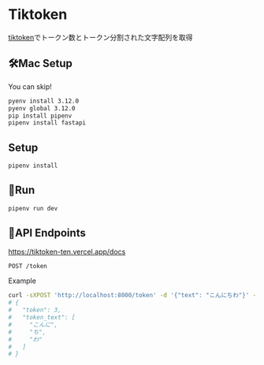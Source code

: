 # Tiktoken

[tiktoken](https://github.com/openai/tiktoken)でトークン数とトークン分割された文字配列を取得

## 🛠️Mac Setup

You can skip!

```sh
pyenv install 3.12.0
pyenv global 3.12.0
pip install pipenv
pipenv install fastapi
```

## Setup

```sh
pipenv install
```

## 🚀Run

```sh
pipenv run dev
```

## 📍API Endpoints

https://tiktoken-ten.vercel.app/docs

`POST /token`

Example

```sh
curl -sXPOST 'http://localhost:8000/token' -d '{"text": "こんにちわ"}' -H 'Content-Type:application/json' | jq
# {
#   "token": 3,
#   "token_text": [
#     "こんに",
#     "ち",
#     "わ"
#   ]
# }
```
